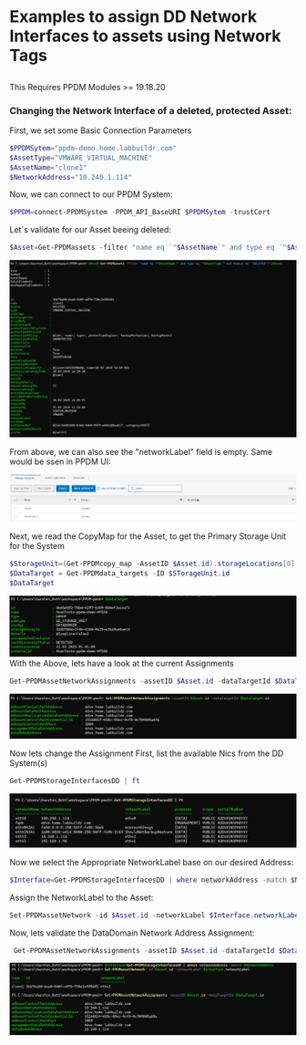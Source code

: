 # Examples to assign DD Network Interfaces to assets using Network Tags
##
This Requires PPDM Modules >= 19.18.20
### Changing the Network Interface of a deleted, protected Asset:
First, we set some Basic Connection Parameters



```Powershell
$PPDMSytem="ppdm-demo.home.labbuildr.com" 
$AssetType="VMWARE_VIRTUAL_MACHINE"
$AssetName="clone1"
$NetworkAddress="10.240.1.114"
```
Now, we can connect to our PPDM System:

```Powershell
$PPDM=connect-PPDMSystem -PPDM_API_BaseURI $PPDMSytem -trustCert 
```

Let`s validate for our Asset beeing deleted:

```Powershell
$Asset=Get-PPDMassets -filter "name eq `"$AssetName`" and type eq `"$AssetType`" and status eq `"DELETED`"";$Asset
```

![alt text](image-1.png)


From above, we can also see the "networkLabel" field is empty.
Same would be ssen in PPDM UI: 

![alt text](image-4.png)

Next, we read the CopyMap for the Asset, to get the Primary Storage Unit for the System

```Powershell
$StorageUnit=(Get-PPDMcopy_map -AssetID $Asset.id).storageLocations[0].storageUnits
$DataTarget = Get-PPDMdata_targets -ID $STorageUnit.id
$DataTarget
```
![alt text](image-2.png)
With the Above, lets have a look at the current Assignments

```Powershell
Get-PPDMAssetNetworkAssignments -assetID $Asset.id -dataTargetId $DataTarget.id
``` 

![alt text](image-3.png)

Now lets change the Assignment
First, list the available Nics from the DD System(s)

```Powershell
Get-PPDMStorageInterfacesDD | ft
```

![alt text](image-5.png)

Now we select the Appropriate NetworkLabel base on our desired Address:


```Powershell
$Interface=Get-PPDMStorageInterfacesDD | where networkAddress -match $NetworkAddress
```
Assign the NetworkLabel to the Asset:

```Powershell
Set-PPDMassetNetwork -id $Asset.id -networkLabel $Interface.networkLabel
```


Now, lets validate the DataDomain Network Address Assignment:

```Powershell
 Get-PPDMAssetNetworkAssignments -assetID $Asset.id -dataTargetId $DataTarget.id
```

![alt text](image-6.png)